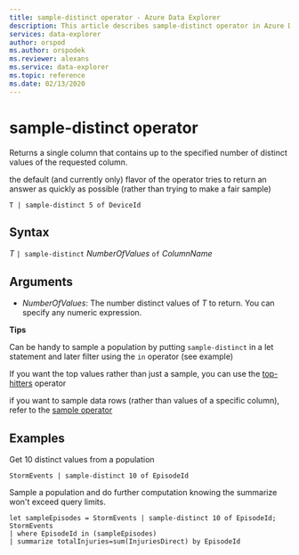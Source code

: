 ```yaml
---
title: sample-distinct operator - Azure Data Explorer
description: This article describes sample-distinct operator in Azure Data Explorer.
services: data-explorer
author: orspod
ms.author: orspodek
ms.reviewer: alexans
ms.service: data-explorer
ms.topic: reference
ms.date: 02/13/2020
---
```

# sample-distinct operator

Returns a single column that contains up to the specified number of distinct values of the requested column. 

the default (and currently only) flavor of the operator tries to return an answer as quickly as possible (rather than trying to make a fair sample)

```apl
T | sample-distinct 5 of DeviceId
```

## Syntax

*T* `| sample-distinct` *NumberOfValues* `of` *ColumnName*

## Arguments
* *NumberOfValues*: The number distinct values of *T* to return. You can specify any numeric expression.

**Tips**

 Can be handy to sample a population by putting `sample-distinct` in a let statement and later filter using the `in` operator (see example) 

 If you want the top values rather than just a sample, you can use the [top-hitters](tophittersoperator.md) operator 

 if you want to sample data rows (rather than values of a specific column), refer to the [sample operator](sampleoperator.md)

## Examples  

Get 10 distinct values from a population

<!-- csl: https://help.apl.windows.net:443/Samples -->
```apl
StormEvents | sample-distinct 10 of EpisodeId

```

Sample a population and do further computation knowing the summarize won't exceed query limits. 

<!-- csl: https://help.apl.windows.net:443/Samples -->
```apl
let sampleEpisodes = StormEvents | sample-distinct 10 of EpisodeId;
StormEvents 
| where EpisodeId in (sampleEpisodes) 
| summarize totalInjuries=sum(InjuriesDirect) by EpisodeId
```
